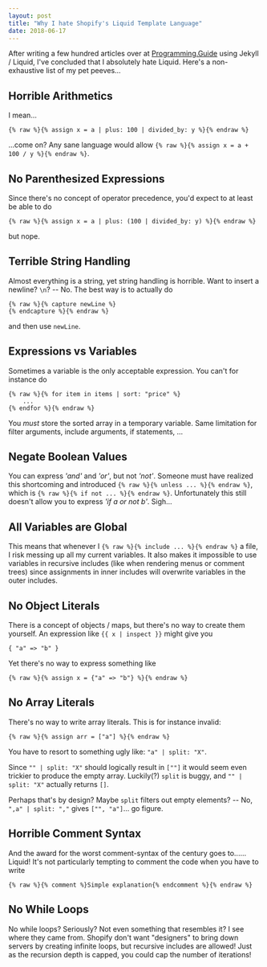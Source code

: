```yaml
---
layout: post
title: "Why I hate Shopify's Liquid Template Language"
date: 2018-06-17
---
```


After writing a few hundred articles over at [Programming.Guide](https://programming.guide) using Jekyll / Liquid, I've concluded that I absolutely hate Liquid. Here's a non-exhaustive list of my pet peeves...

Horrible Arithmetics
--------------------
I mean...

    {% raw %}{% assign x = a | plus: 100 | divided_by: y %}{% endraw %}

...come on? Any sane language would allow `{% raw %}{% assign x = a + 100 / y %}{% endraw %}`.

No Parenthesized Expressions
----------------------------

Since there's no concept of operator precedence, you'd expect to at least be able to do

    {% raw %}{% assign x = a | plus: (100 | divided_by: y) %}{% endraw %}

but nope.

Terrible String Handling
------------------------
Almost everything is a string, yet string handling is horrible. Want to insert a newline? `\n`? -- No. The best way is to actually do

    {% raw %}{% capture newLine %}
    {% endcapture %}{% endraw %}

and then use `newLine`.

Expressions vs Variables
------------------------
Sometimes a variable is the only acceptable expression. You can't for instance do

    {% raw %}{% for item in items | sort: "price" %}
        ...
    {% endfor %}{% endraw %}

You *must* store the sorted array in a temporary variable. Same limitation for filter arguments, include arguments, if statements, ...

Negate Boolean Values
---------------------
You can express *'and'* and *'or'*, but not *'not'*. Someone must have realized this shortcoming and introduced `{% raw %}{% unless ... %}{% endraw %}`, which is `{% raw %}{% if not ... %}{% endraw %}`. Unfortunately this still doesn't allow you to express *'if a or not b'*. Sigh...

All Variables are Global
------------------------
This means that whenever I `{% raw %}{% include ... %}{% endraw %}` a file, I risk messing up all my current variables. It also makes it impossible to use variables in recursive includes (like when rendering menus or comment trees) since assignments in inner includes will overwrite variables in the outer includes.

No Object Literals
------------------
There is a concept of objects / maps, but there's no way to create them yourself. An expression like `{{ x | inspect }}` might give you

    { "a" => "b" }

Yet there's no way to express something like

    {% raw %}{% assign x = {"a" => "b"} %}{% endraw %}

No Array Literals
-----------------
There's no way to write array literals. This is for instance invalid:

    {% raw %}{% assign arr = ["a"] %}{% endraw %}

You have to resort to something ugly like: `"a" | split: "X"`.

Since `"" | split: "X"` should logically result in `[""]` it would seem even trickier to produce the empty array. Luckily(?) `split` is buggy, and `"" | split: "X"` actually returns `[]`.

Perhaps that's by design? Maybe `split` filters out empty elements? -- No, `",a" | split: ","` gives `["", "a"]`... go figure.

Horrible Comment Syntax
-----------------------
And the award for the worst comment-syntax of the century goes to...... Liquid! It's not particularly tempting to comment the code when you have to write

    {% raw %}{% comment %}Simple explanation{% endcomment %}{% endraw %}

No While Loops
--------------
No while loops? Seriously? Not even something that resembles it? I see where they came from. Shopify don't want "designers" to bring down servers by creating infinite loops, but recursive includes are allowed! Just as the recursion depth is capped, you could cap the number of iterations!
